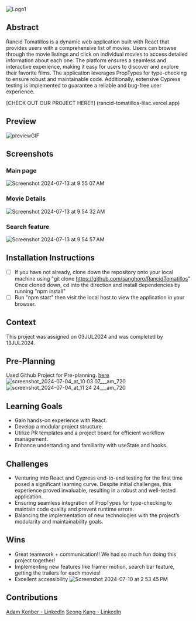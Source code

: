 ![Logo1](https://github.com/sanghoro/RancidTomatillos/assets/159068651/7306209f-8cde-43bc-bc50-7252a991ab5f)


## Abstract
Rancid Tomatillos is a dynamic web application built with React that provides users with a comprehensive list of movies. Users can browse through the movie listings and click on individual movies to access detailed information about each one. The platform ensures a seamless and interactive experience, making it easy for users to discover and explore their favorite films. The application leverages PropTypes for type-checking to ensure robust and maintainable code. Additionally, extensive Cypress testing is implemented to guarantee a reliable and bug-free user experience.

[CHECK OUT OUR PROJECT HERE!!] (rancid-tomatillos-lilac.vercel.app)

## Preview
![previewGIF](https://github.com/user-attachments/assets/dc4d0c9b-5044-4119-800b-058ade942459)



## Screenshots
### Main page
![Screenshot 2024-07-13 at 9 55 07 AM](https://github.com/user-attachments/assets/dfdb8510-ca7b-4d8e-bf5b-06a7430c1cd1)
### Movie Details
![Screenshot 2024-07-13 at 9 54 32 AM](https://github.com/user-attachments/assets/9ecfd1c6-52f8-4694-bf6a-a424ae72cb09)
### Search feature
![Screenshot 2024-07-13 at 9 54 57 AM](https://github.com/user-attachments/assets/8ddd655b-88d8-41b1-98e0-f9fe673bae77)



## Installation Instructions
- [ ]  If you have not already, clone down the repository onto your local machine using "git clone https://github.com/sanghoro/RancidTomatillos" Once cloned down, cd into the direction and install dependencies by running "npm install"
- [ ]  Run "npm start" then visit the local host to view the application in your browser.

## Context
This project was assigned on 03JUL2024 and was completed by 13JUL2024.

## Pre-Planning
Used Github Project for Pre-planning. [here](https://github.com/users/sanghoro/projects/10)
![screenshot_2024-07-04_at_10 03 07___am_720](https://github.com/sanghoro/RancidTomatillos/assets/159068651/3b5d5260-7fee-4657-b5d2-5e2015fdf06d)
![screenshot_2024-07-04_at_11 24 24___am_720](https://github.com/sanghoro/RancidTomatillos/assets/159068651/7527ab4f-4ebc-4cf6-a8fd-99bf2e2d0870)


## Learning Goals
  * Gain hands-on experience with React.
  * Develop a modular project structure.
  * Utilize PR templates and a project board for efficient workflow management.
  * Enhance undertanding and familiarity with useState and hooks.
  
## Challenges
  * Venturing into React and Cypress end-to-end testing for the first time posed a significant learning curve. Despite initial challenges, this experience proved invaluable, resulting in a robust and well-tested application.
  * Ensuring seamless integration of PropTypes for type-checking to maintain code quality and prevent runtime errors.
  * Balancing the implementation of new technologies with the project’s modularity and maintainability goals.
  
## Wins
* Great teamwork + communication!! We had so much fun doing this project together!
* Implementing new features like framer motion, search bar feature, getting the trailers for each movies!
* Excellent accessibility
![Screenshot 2024-07-10 at 2 53 45 PM](https://github.com/sanghoro/RancidTomatillos/assets/159068651/dfef57da-9666-4bb1-b040-0d82d64a4175)

## Contributions
[Adam Konber - LinkedIn](https://www.linkedin.com/in/adam-konber/)
[Seong Kang - LinkedIn](https://www.linkedin.com/in/seong-kang/)

